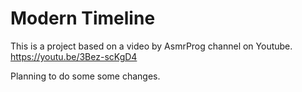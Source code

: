 # Modern Timeline

This is a project based on a video by AsmrProg channel on Youtube. https://youtu.be/3Bez-scKgD4

Planning to do some some changes.
